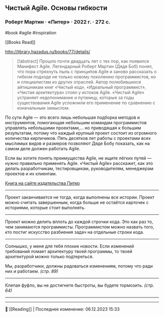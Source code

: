 ## Чистый Agile. Основы гибкости

### Роберт Мартин · «Питер» · 2022 г. · 272 с.

#book #agile #inspiration 

[[Books Read]]

http://library.hazadus.ru/books/77/details/

> [!abstract]
> Прошло почти двадцать лет с тех пор, как появился Манифест Agile. Легендарный Роберт Мартин (Дядя Боб) понял, что пора стряхнуть пыль с принципов Agile и заново рассказать о гибком подходе не только новому поколению программистов, но и специалистам из других отраслей. Автор полюбившихся айтишникам книг «Чистый код», «Идеальный программист», «Чистая архитектура» стоял у истоков Agile. «Чистый Agile» устраняет недопонимание и путаницу, которые за годы существования Agile усложнили его применение по сравнению с изначальным замыслом.
>
По сути Agile — это всего лишь небольшая подборка методов и инструментов, помогающая небольшим командам программистов управлять небольшими проектами,… но приводящая к большим результатам, потому что каждый крупный проект состоит из огромного количества кирпичиков. Пять десятков лет работы с проектами всех мыслимых видов и размеров позволяют Дяде Бобу показать, как на самом деле должен работать Agile.
>
Если вы хотите понять преимущества Agile, не ищите лёгких путей — нужно правильно применять Agile. «Чистый Agile» расскажет, как это делать разработчикам, тестировщикам, руководителям, менеджерам проектов и их клиентам.
>
[Книга на сайте издательства Питер](https://www.piter.com/product/chistyy-agile-osnovy-gibkosti)

----

Проект заканчивается не тогда, когда выполнены все истории. Проект можно считать завершенным, когда больше не остаётся карточек с историями, которые стоит выполнять.

----

Проект можно делить вплоть до каждой строчки кода. Это как раз то, чем занимаются программисты. Программистом можно назвать того, кто постиг искусство разбиения задач на отдельные строки кода.

----

Солнышко, у меня для тебя плохие новости. Если изменений требований ломает архитектуру твоей программы, то твоей архитектурой можно только подтереться. 

Мы, разработчики, должны радоваться изменениям, потому что ради них и работаем. _(стр. 89)_

----

Клепая фуфло, вы не достигнете быстроты, вы будете тормозить. _(стр. 64)_

----


----
📂 [[Reading]] | Последнее изменение: 06.12.2023 15:33